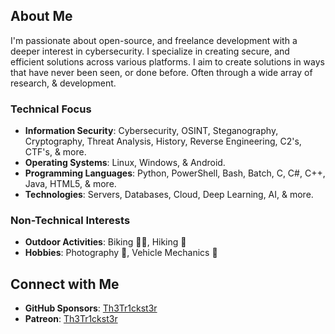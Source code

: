 ## About Me

I'm passionate about open-source, and freelance development with a deeper interest in cybersecurity. 
I specialize in creating secure, and efficient solutions across various platforms. I aim to create solutions
in ways that have never been seen, or done before. Often through a wide array of research, & development.


### Technical Focus

- **Information Security**: Cybersecurity, OSINT, Steganography, Cryptography, Threat Analysis, History, Reverse Engineering, C2's, CTF's, & more.
- **Operating Systems**: Linux, Windows, & Android.
- **Programming Languages**: Python, PowerShell, Bash, Batch, C, C#, C++, Java, HTML5, & more.
- **Technologies**: Servers, Databases, Cloud, Deep Learning, AI, & more.


### Non-Technical Interests

- **Outdoor Activities**: Biking 🚴‍♂️, Hiking 🥾
- **Hobbies**: Photography 📸, Vehicle Mechanics 🚛


## Connect with Me

- **GitHub Sponsors**: [Th3Tr1ckst3r](https://github.com/sponsors/Th3Tr1ckst3r)
- **Patreon**: [Th3Tr1ckst3r](https://www.patreon.com/Th3Tr1ckst3r)
